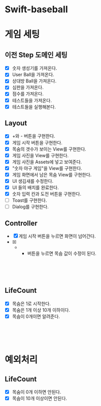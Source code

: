# Swift-baseball

# 게임 세팅

## 이전 Step 도메인 세팅
- [X] 숫자 생성기를 가져온다.
- [X] User Ball을 가져온다.
- [X] 상대방 Ball을 가져온다.
- [X] 심판을 가져온다.
- [X] 점수를 가져온다.
- [X] 테스트들을 가져온다.
- [X] 테스트들을 실행해본다.

## Layout
- [X] +와 - 버튼을 구현한다.
- [X] 게임 시작 버튼을 구현한다.
- [X] 목숨의 갯수가 보이는 View를 구현한다.
- [X] 게임 사진을 View를 구현한다.
- [X] 게임 사진을 Assets에 넣고 보여준다.
- [X] "숫자 야구 게임"을 View를 구현한다.
- [X] 게임 화면에서 남은 목숨 View를 구현한다.
- [X] UI 생김새를 수정한다.
- [X] UI 들의 배치를 완료한다.
- [X] 숫자 입력 칸과 도전 버튼을 구현한다.
- [ ] Toast를 구현한다.
- [ ] Dialog를 구현한다. 

## Controller 
- [X] 게임 시작 버튼을 누르면 화면이 넘어간다.
- [X] + - 버튼을 누르면 목숨 값이 수정이 된다.

<br><br><br>

## LifeCount
- [X] 목숨은 1로 시작한다.
- [X] 목숨은 1개 이상 10개 이하이다.
- [X] 목숨이 0개이면 알려준다.

<br><br><br>

# 예외처리
## LifeCount
- [X] 목숨이 0개 이하면 안된다.
- [X] 목숨이 10개 이상이면 안된다.
